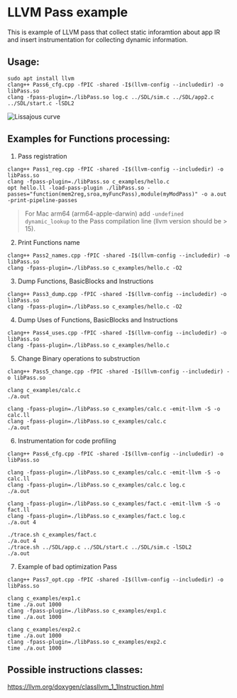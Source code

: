 # LLVM Pass example
This is example of LLVM pass that collect static inforamtion about app IR and insert instrumentation for collecting dynamic information.


## Usage:
```
sudo apt install llvm
clang++ Pass6_cfg.cpp -fPIC -shared -I$(llvm-config --includedir) -o libPass.so
clang -fpass-plugin=./libPass.so log.c ../SDL/sim.c ../SDL/app2.c ../SDL/start.c -lSDL2
```
![Lissajous curve](https://github.com/user-attachments/assets/0fded2a6-a511-4505-8995-47a2670a1c8d)


## Examples for Functions processing:
1. Pass registration
```
clang++ Pass1_reg.cpp -fPIC -shared -I$(llvm-config --includedir) -o libPass.so
clang -fpass-plugin=./libPass.so c_examples/hello.c
opt hello.ll -load-pass-plugin ./libPass.so -passes="function(mem2reg,sroa,myFuncPass),module(myModPass)" -o a.out -print-pipeline-passes
```
> For Mac arm64 (arm64-apple-darwin) add `-undefined dynamic_lookup` to the Pass compilation line (llvm version should be > 15).
2. Print Functions name
```
clang++ Pass2_names.cpp -fPIC -shared -I$(llvm-config --includedir) -o libPass.so 
clang -fpass-plugin=./libPass.so c_examples/hello.c -O2
```
3. Dump Functions, BasicBlocks and Instructions
```
clang++ Pass3_dump.cpp -fPIC -shared -I$(llvm-config --includedir) -o libPass.so
clang -fpass-plugin=./libPass.so c_examples/hello.c -O2
```
4. Dump Uses of Functions, BasicBlocks and Instructions
```
clang++ Pass4_uses.cpp -fPIC -shared -I$(llvm-config --includedir) -o libPass.so
clang -fpass-plugin=./libPass.so c_examples/hello.c
```
5. Change Binary operations to substruction
```
clang++ Pass5_change.cpp -fPIC -shared -I$(llvm-config --includedir) -o libPass.so

clang c_examples/calc.c
./a.out

clang -fpass-plugin=./libPass.so c_examples/calc.c -emit-llvm -S -o calc.ll
clang -fpass-plugin=./libPass.so c_examples/calc.c
./a.out
```
6. Instrumentation for code profiling
```
clang++ Pass6_cfg.cpp -fPIC -shared -I$(llvm-config --includedir) -o libPass.so

clang -fpass-plugin=./libPass.so c_examples/calc.c -emit-llvm -S -o calc.ll
clang -fpass-plugin=./libPass.so c_examples/calc.c log.c
./a.out

clang -fpass-plugin=./libPass.so c_examples/fact.c -emit-llvm -S -o fact.ll
clang -fpass-plugin=./libPass.so c_examples/fact.c log.c
./a.out 4

./trace.sh c_examples/fact.c
./a.out 4
./trace.sh ../SDL/app.c ../SDL/start.c ../SDL/sim.c -lSDL2
./a.out
```
7. Example of bad optimization Pass
```
clang++ Pass7_opt.cpp -fPIC -shared -I$(llvm-config --includedir) -o libPass.so

clang c_examples/exp1.c
time ./a.out 1000
clang -fpass-plugin=./libPass.so c_examples/exp1.c
time ./a.out 1000

clang c_examples/exp2.c
time ./a.out 1000
clang -fpass-plugin=./libPass.so c_examples/exp2.c
time ./a.out 1000
```

## Possible instructions classes:
https://llvm.org/doxygen/classllvm_1_1Instruction.html
